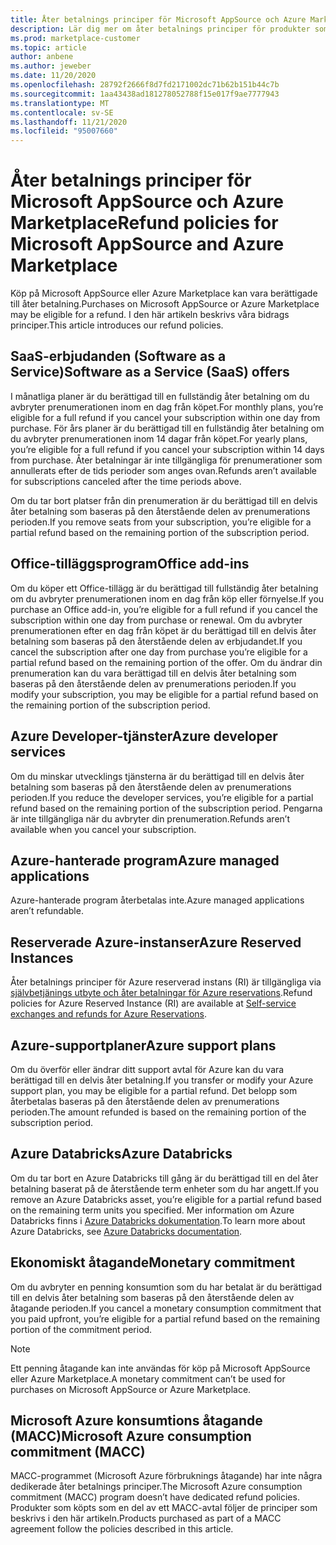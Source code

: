 ```yaml
---
title: Åter betalnings principer för Microsoft AppSource och Azure Marketplace
description: Lär dig mer om åter betalnings principer för produkter som säljs på Microsoft AppSource och Azure Marketplace
ms.prod: marketplace-customer
ms.topic: article
author: anbene
ms.author: jeweber
ms.date: 11/20/2020
ms.openlocfilehash: 28792f2666f8d7fd2171002dc71b62b151b44c7b
ms.sourcegitcommit: 1aa43438ad181278052788f15e017f9ae7777943
ms.translationtype: MT
ms.contentlocale: sv-SE
ms.lasthandoff: 11/21/2020
ms.locfileid: "95007660"
---
```

# <a name="refund-policies-for-microsoft-appsource-and-azure-marketplace"></a><span data-ttu-id="2d63c-103">Åter betalnings principer för Microsoft AppSource och Azure Marketplace</span><span class="sxs-lookup"><span data-stu-id="2d63c-103">Refund policies for Microsoft AppSource and Azure Marketplace</span></span>

<span data-ttu-id="2d63c-104">Köp på Microsoft AppSource eller Azure Marketplace kan vara berättigade till åter betalning.</span><span class="sxs-lookup"><span data-stu-id="2d63c-104">Purchases on Microsoft AppSource or Azure Marketplace may be eligible for a refund.</span></span> <span data-ttu-id="2d63c-105">I den här artikeln beskrivs våra bidrags principer.</span><span class="sxs-lookup"><span data-stu-id="2d63c-105">This article introduces our refund policies.</span></span>

## <a name="software-as-a-service-saas-offers"></a><span data-ttu-id="2d63c-106">SaaS-erbjudanden (Software as a Service)</span><span class="sxs-lookup"><span data-stu-id="2d63c-106">Software as a Service (SaaS) offers</span></span>

<span data-ttu-id="2d63c-107">I månatliga planer är du berättigad till en fullständig åter betalning om du avbryter prenumerationen inom en dag från köpet.</span><span class="sxs-lookup"><span data-stu-id="2d63c-107">For monthly plans, you’re eligible for a full refund if you cancel your subscription within one day from purchase.</span></span> <span data-ttu-id="2d63c-108">För års planer är du berättigad till en fullständig åter betalning om du avbryter prenumerationen inom 14 dagar från köpet.</span><span class="sxs-lookup"><span data-stu-id="2d63c-108">For yearly plans, you’re eligible for a full refund if you cancel your subscription within 14 days from purchase.</span></span> <span data-ttu-id="2d63c-109">Åter betalningar är inte tillgängliga för prenumerationer som annullerats efter de tids perioder som anges ovan.</span><span class="sxs-lookup"><span data-stu-id="2d63c-109">Refunds aren’t available for subscriptions canceled after the time periods above.</span></span>

<span data-ttu-id="2d63c-110">Om du tar bort platser från din prenumeration är du berättigad till en delvis åter betalning som baseras på den återstående delen av prenumerations perioden.</span><span class="sxs-lookup"><span data-stu-id="2d63c-110">If you remove seats from your subscription, you’re eligible for a partial refund based on the remaining portion of the subscription period.</span></span>

## <a name="office-add-ins"></a><span data-ttu-id="2d63c-111">Office-tilläggsprogram</span><span class="sxs-lookup"><span data-stu-id="2d63c-111">Office add-ins</span></span>

<span data-ttu-id="2d63c-112">Om du köper ett Office-tillägg är du berättigad till fullständig åter betalning om du avbryter prenumerationen inom en dag från köp eller förnyelse.</span><span class="sxs-lookup"><span data-stu-id="2d63c-112">If you purchase an Office add-in, you’re eligible for a full refund if you cancel the subscription within one day from purchase or renewal.</span></span>  <span data-ttu-id="2d63c-113">Om du avbryter prenumerationen efter en dag från köpet är du berättigad till en delvis åter betalning som baseras på den återstående delen av erbjudandet.</span><span class="sxs-lookup"><span data-stu-id="2d63c-113">If you cancel the subscription after one day from purchase you’re eligible for a partial refund based on the remaining portion of the offer.</span></span>  <span data-ttu-id="2d63c-114">Om du ändrar din prenumeration kan du vara berättigad till en delvis åter betalning som baseras på den återstående delen av prenumerations perioden.</span><span class="sxs-lookup"><span data-stu-id="2d63c-114">If you modify your subscription, you may be eligible for a partial refund based on the remaining portion of the subscription period.</span></span>

## <a name="azure-developer-services"></a><span data-ttu-id="2d63c-115">Azure Developer-tjänster</span><span class="sxs-lookup"><span data-stu-id="2d63c-115">Azure developer services</span></span>

<span data-ttu-id="2d63c-116">Om du minskar utvecklings tjänsterna är du berättigad till en delvis åter betalning som baseras på den återstående delen av prenumerations perioden.</span><span class="sxs-lookup"><span data-stu-id="2d63c-116">If you reduce the developer services, you’re eligible for a partial refund based on the remaining portion of the subscription period.</span></span> <span data-ttu-id="2d63c-117">Pengarna är inte tillgängliga när du avbryter din prenumeration.</span><span class="sxs-lookup"><span data-stu-id="2d63c-117">Refunds aren’t available when you cancel your subscription.</span></span>

## <a name="azure-managed-applications"></a><span data-ttu-id="2d63c-118">Azure-hanterade program</span><span class="sxs-lookup"><span data-stu-id="2d63c-118">Azure managed applications</span></span>

<span data-ttu-id="2d63c-119">Azure-hanterade program återbetalas inte.</span><span class="sxs-lookup"><span data-stu-id="2d63c-119">Azure managed applications aren’t refundable.</span></span>

## <a name="azure-reserved-instances"></a><span data-ttu-id="2d63c-120">Reserverade Azure-instanser</span><span class="sxs-lookup"><span data-stu-id="2d63c-120">Azure Reserved Instances</span></span>

<span data-ttu-id="2d63c-121">Åter betalnings principer för Azure reserverad instans (RI) är tillgängliga via [självbetjänings utbyte och åter betalningar för Azure reservations](/azure/cost-management-billing/reservations/exchange-and-refund-azure-reservations).</span><span class="sxs-lookup"><span data-stu-id="2d63c-121">Refund policies for Azure Reserved Instance (RI) are available at [Self-service exchanges and refunds for Azure Reservations](/azure/cost-management-billing/reservations/exchange-and-refund-azure-reservations).</span></span>

## <a name="azure-support-plans"></a><span data-ttu-id="2d63c-122">Azure-supportplaner</span><span class="sxs-lookup"><span data-stu-id="2d63c-122">Azure support plans</span></span>

<span data-ttu-id="2d63c-123">Om du överför eller ändrar ditt support avtal för Azure kan du vara berättigad till en delvis åter betalning.</span><span class="sxs-lookup"><span data-stu-id="2d63c-123">If you transfer or modify your Azure support plan, you may be eligible for a partial refund.</span></span> <span data-ttu-id="2d63c-124">Det belopp som återbetalas baseras på den återstående delen av prenumerations perioden.</span><span class="sxs-lookup"><span data-stu-id="2d63c-124">The amount refunded is based on the remaining portion of the subscription period.</span></span>

## <a name="azure-databricks"></a><span data-ttu-id="2d63c-125">Azure Databricks</span><span class="sxs-lookup"><span data-stu-id="2d63c-125">Azure Databricks</span></span>

<span data-ttu-id="2d63c-126">Om du tar bort en Azure Databricks till gång är du berättigad till en del åter betalning baserat på de återstående term enheter som du har angett.</span><span class="sxs-lookup"><span data-stu-id="2d63c-126">If you remove an Azure Databricks asset, you’re eligible for a partial refund based on the remaining term units you specified.</span></span> <span data-ttu-id="2d63c-127">Mer information om Azure Databricks finns i [Azure Databricks dokumentation](/azure/databricks).</span><span class="sxs-lookup"><span data-stu-id="2d63c-127">To learn more about Azure Databricks, see [Azure Databricks documentation](/azure/databricks).</span></span>

## <a name="monetary-commitment"></a><span data-ttu-id="2d63c-128">Ekonomiskt åtagande</span><span class="sxs-lookup"><span data-stu-id="2d63c-128">Monetary commitment</span></span>

<span data-ttu-id="2d63c-129">Om du avbryter en penning konsumtion som du har betalat är du berättigad till en delvis åter betalning som baseras på den återstående delen av åtagande perioden.</span><span class="sxs-lookup"><span data-stu-id="2d63c-129">If you cancel a monetary consumption commitment that you paid upfront, you’re eligible for a partial refund based on the remaining portion of the commitment period.</span></span>

> [!NOTE]
> <span data-ttu-id="2d63c-130">Ett penning åtagande kan inte användas för köp på Microsoft AppSource eller Azure Marketplace.</span><span class="sxs-lookup"><span data-stu-id="2d63c-130">A monetary commitment can’t be used for purchases on Microsoft AppSource or Azure Marketplace.</span></span>

## <a name="microsoft-azure-consumption-commitment-macc"></a><span data-ttu-id="2d63c-131">Microsoft Azure konsumtions åtagande (MACC)</span><span class="sxs-lookup"><span data-stu-id="2d63c-131">Microsoft Azure consumption commitment (MACC)</span></span>

<span data-ttu-id="2d63c-132">MACC-programmet (Microsoft Azure förbruknings åtagande) har inte några dedikerade åter betalnings principer.</span><span class="sxs-lookup"><span data-stu-id="2d63c-132">The Microsoft Azure consumption commitment (MACC) program doesn’t have dedicated refund policies.</span></span> <span data-ttu-id="2d63c-133">Produkter som köpts som en del av ett MACC-avtal följer de principer som beskrivs i den här artikeln.</span><span class="sxs-lookup"><span data-stu-id="2d63c-133">Products purchased as part of a MACC agreement follow the policies described in this article.</span></span>
